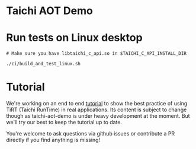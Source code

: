 # Taichi AOT Demo


# Run tests on Linux desktop

```
# Make sure you have libtaichi_c_api.so in $TAICHI_C_API_INSTALL_DIR

./ci/build_and_test_linux.sh
```

# Tutorial

We're working on an end to end [tutorial](./tutorial.md) to show the best practice of using TiRT (Taichi RunTime) in real applications. 
Its content is subject to change though as taichi-aot-demo is under heavy development at the moment. But we'll try our best to keep the tutorial up to date.

You're welcome to ask questions via github issues or contribute a PR directly if you find anything is missing!